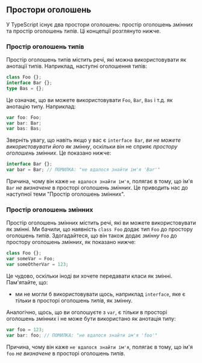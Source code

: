 ## Простори оголошень

У TypeScript існує два простори оголошень: простір оголошень *змінних* та простір оголошень *типів*. Ці концепції розглянуто нижче.

### Простір оголошень типів
Простір оголошень типів містить речі, які можна використовувати як анотації типів. Наприклад, наступні оголошення типів:

```ts
class Foo {};
interface Bar {};
type Bas = {};
```
Це означає, що ви можете використовувати `Foo`, `Bar`, `Bas` і т.д. як анотацію типу. Наприклад:

```ts
var foo: Foo;
var bar: Bar;
var bas: Bas;
```

Зверніть увагу, що навіть якщо у вас є `interface Bar`, *ви не можете використовувати його як змінну*, оскільки він не сприяє *простору оголошень змінних*. Це показано нижче:

```ts
interface Bar {};
var bar = Bar; // ПОМИЛКА: "не вдалося знайти ім'я 'Bar'"
```

Причина, чому він каже `не вдалося знайти ім'я`, полягає в тому, що ім'я `Bar` *не визначене* в просторі оголошень *змінних*. Це приводить нас до наступної теми "Простір оголошень змінних".

### Простір оголошень змінних
Простір оголошень змінних містить речі, які ви можете використовувати як змінні. Ми бачили, що наявність `class Foo` додає тип `Foo` до простору оголошень *типів*. Здогадайтеся, що він також додає *змінну* `Foo` до простору оголошень *змінних*, як показано нижче:

```ts
class Foo {};
var someVar = Foo;
var someOtherVar = 123;
```
Це чудово, оскільки іноді ви хочете передавати класи як змінні. Пам'ятайте, що:

* ми не могли б використовувати щось, наприклад `interface`, яке є *тільки* в просторі оголошень *типів*, як змінну.

Аналогічно, щось, що ви оголошуєте з `var`, є *тільки* в просторі оголошень *змінних* і не може бути використано як анотація типу:

```ts
var foo = 123;
var bar: foo; // ПОМИЛКА: "не вдалося знайти ім'я 'foo'"
```
Причина, чому він каже `не вдалося знайти ім'я`, полягає в тому, що ім'я `foo` *не визначене* в просторі оголошень *типів*.